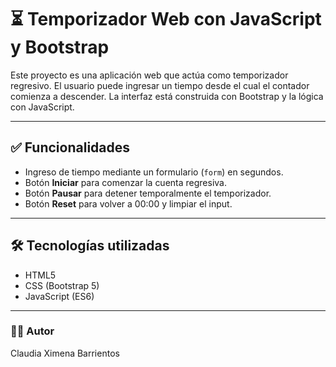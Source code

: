 # ⏳ Temporizador Web con JavaScript y Bootstrap

Este proyecto es una aplicación web que actúa como temporizador regresivo. El usuario puede ingresar un tiempo desde el cual el contador comienza a descender. La interfaz está construida con Bootstrap y la lógica con JavaScript.

---

## ✅ Funcionalidades

- Ingreso de tiempo mediante un formulario (`form`) en segundos.
- Botón **Iniciar** para comenzar la cuenta regresiva.
- Botón **Pausar** para detener temporalmente el temporizador.
- Botón **Reset** para volver a 00:00 y limpiar el input.

---

## 🛠️ Tecnologías utilizadas

- HTML5
- CSS (Bootstrap 5)
- JavaScript (ES6)

---

### 👩‍🎓 Autor
Claudia Ximena Barrientos
